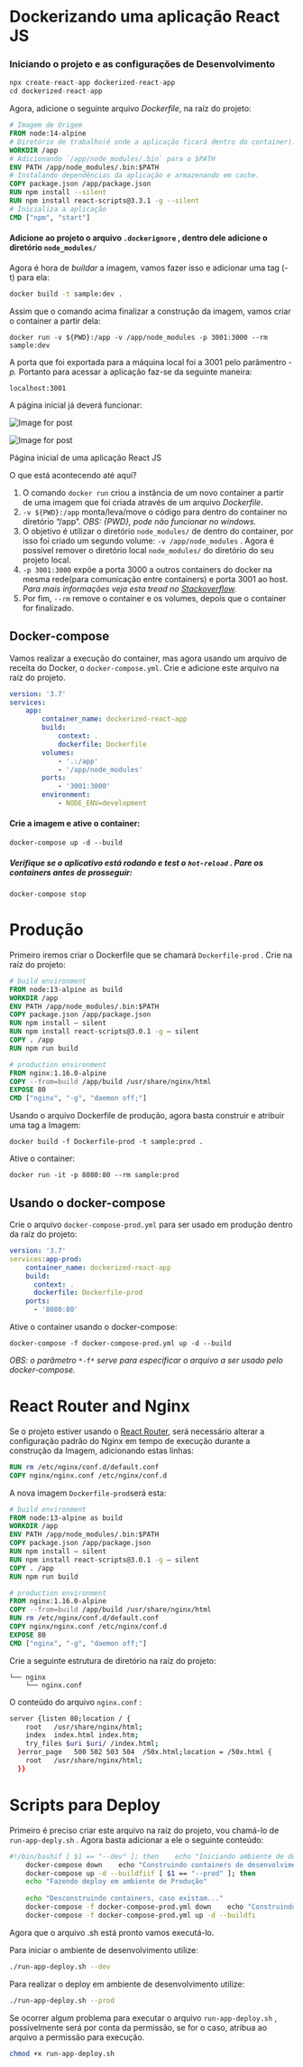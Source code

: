 # Dockerizando uma aplicação React JS



### Iniciando o projeto e as configurações de Desenvolvimento

```js
npx create-react-app dockerized-react-app
cd dockerized-react-app
```

Agora, adicione o seguinte arquivo *Dockerfile*, na raíz do projeto:

```dockerfile
# Imagem de Origem
FROM node:14-alpine
# Diretório de trabalho(é onde a aplicação ficará dentro do container).
WORKDIR /app
# Adicionando `/app/node_modules/.bin` para o $PATH
ENV PATH /app/node_modules/.bin:$PATH
# Instalando dependências da aplicação e armazenando em cache.
COPY package.json /app/package.json
RUN npm install --silent
RUN npm install react-scripts@3.3.1 -g --silent
# Inicializa a aplicação
CMD ["npm", "start"]
```



#### Adicione ao projeto o arquivo `.dockerignore` , dentro dele adicione o diretório `node_modules/`

Agora é hora de *buildar* a imagem, vamos fazer isso e adicionar uma tag (-t) para ela:

```bash
docker build -t sample:dev .
```

Assim que o comando acima finalizar a construção da imagem, vamos criar o container a partir dela:

```
docker run -v ${PWD}:/app -v /app/node_modules -p 3001:3000 --rm sample:dev
```

A porta que foi exportada para a máquina local foi a 3001 pelo parâmentro *-p.* Portanto para acessar a aplicação faz-se da seguinte maneira:

```
localhost:3001
```

A página inicial já deverá funcionar:

![Image for post](https://miro.medium.com/max/60/1*5x6c_J1CuGYvfE-oF45nZg.png?q=20)

![Image for post](https://miro.medium.com/max/1126/1*5x6c_J1CuGYvfE-oF45nZg.png)

Página inicial de uma aplicação React JS



O que está acontecendo até aqui?

1. O comando `docker run` criou a instância de um novo container a partir de uma imagem que foi criada através de um arquivo *Dockerfile*.
2. `-v ${PWD}:/app` monta/leva/move o código para dentro do container no diretório “/app”.
   *OBS: {PWD}, pode não funcionar no windows.*
3. O objetivo é utilizar o diretório `node_modules/` de dentro do container, por isso foi criado um segundo volume: `-v /app/node_modules` . Agora é possível remover o diretório local `node_modules/` do diretório do seu projeto local.
4. `-p 3001:3000` expõe a porta 3000 a outros containers do docker na mesma rede(para comunicação entre containers) e porta 3001 ao host.
   *Para mais informações veja esta tread no* [*Stackoverflow*](https://stackoverflow.com/questions/22111060/what-is-the-difference-between-expose-and-publish-in-docker)*.*
5. Por fim, `--rm` remove o container e os volumes, depois que o container for finalizado.



## Docker-compose



Vamos realizar a execução do container, mas agora usando um arquivo de receita do Docker, o `docker-compose.yml`. Crie e adicione este arquivo na raíz do projeto.

```yaml
version: '3.7'
services:
    app:
        container_name: dockerized-react-app
        build:
            context: .
            dockerfile: Dockerfile
        volumes:
            - '.:/app'
            - '/app/node_modules'
        ports:
            - '3001:3000'
        environment:
            - NODE_ENV=development
```

#### Crie a imagem e ative o container:

```
docker-compose up -d --build
```

##### Verifique se o aplicativo está rodando e test o `hot-reload` . Pare os containers antes de prosseguir:

```
docker-compose stop
```



# Produção

Primeiro iremos criar o Dockerfile que se chamará `Dockerfile-prod` . Crie na raíz do projeto:

```dockerfile
# build environment
FROM node:13-alpine as build
WORKDIR /app
ENV PATH /app/node_modules/.bin:$PATH
COPY package.json /app/package.json
RUN npm install — silent
RUN npm install react-scripts@3.0.1 -g — silent
COPY . /app
RUN npm run build

# production environment
FROM nginx:1.16.0-alpine
COPY --from=build /app/build /usr/share/nginx/html
EXPOSE 80
CMD ["nginx", "-g", "daemon off;"]
```

Usando o arquivo Dockerfile de produção, agora basta construir e atribuir uma tag a Imagem:

```
docker build -f Dockerfile-prod -t sample:prod .
```

Ative o container:

```
docker run -it -p 8080:80 --rm sample:prod
```

## Usando o docker-compose

Crie o arquivo `docker-compose-prod.yml` para ser usado em produção dentro da raíz do projeto:

```yaml
version: '3.7'
services:app-prod:
    container_name: dockerized-react-app
    build:
      context: .
      dockerfile: Dockerfile-prod
    ports:
      - '8080:80'
```

Ative o container usando o docker-compose:

```
docker-compose -f docker-compose-prod.yml up -d --build
```

*OBS: o parâmetro* `*-f*` *serve para especificar o arquivo a ser usado pelo docker-compose.*

# React Router and Nginx

Se o projeto estiver usando o [React Router](https://reacttraining.com/react-router/), será necessário alterar a configuração padrão do Nginx em tempo de execução durante a construção da Imagem, adicionando estas linhas:

```dockerfile
RUN rm /etc/nginx/conf.d/default.conf
COPY nginx/nginx.conf /etc/nginx/conf.d
```

A nova imagem `Dockerfile-prod`será esta:

```dockerfile
# build environment
FROM node:13-alpine as build
WORKDIR /app
ENV PATH /app/node_modules/.bin:$PATH
COPY package.json /app/package.json
RUN npm install — silent
RUN npm install react-scripts@3.0.1 -g — silent
COPY . /app
RUN npm run build

# production environment
FROM nginx:1.16.0-alpine
COPY --from=build /app/build /usr/share/nginx/html
RUN rm /etc/nginx/conf.d/default.conf
COPY nginx/nginx.conf /etc/nginx/conf.d
EXPOSE 80
CMD ["nginx", "-g", "daemon off;"]
```

Crie a seguinte estrutura de diretório na raíz do projeto:

```
└── nginx
    └── nginx.conf
```

O conteúdo do arquivo `nginx.conf` :

```sh
server {listen 80;location / {
    root   /usr/share/nginx/html;
    index  index.html index.htm;
    try_files $uri $uri/ /index.html;
  }error_page   500 502 503 504  /50x.html;location = /50x.html {
    root   /usr/share/nginx/html;
  }}
```

# Scripts para Deploy

Primeiro é preciso criar este arquivo na raíz do projeto, vou chamá-lo de `run-app-deply.sh` . Agora basta adicionar a ele o seguinte conteúdo:

```sh
#!/bin/bashif [ $1 == "--dev" ]; then    echo "Iniciando ambiente de desenvolvimento..."    echo "Desconstruindo containers, caso existam..."
    docker-compose down    echo "Construindo containers de desenvolvimento..."
    docker-compose up -d --buildfiif [ $1 == "--prod" ]; then
    echo "Fazendo deploy em ambiente de Produção"
    
    echo "Desconstruindo containers, caso existam..."
    docker-compose -f docker-compose-prod.yml down    echo "Construindo containers de desenvolvimento"
    docker-compose -f docker-compose-prod.yml up -d --buildfi
```

Agora que o arquivo .sh está pronto vamos executá-lo.

Para iniciar o ambiente de desenvolvimento utilize:

```bash
./run-app-deploy.sh --dev
```

Para realizar o deploy em ambiente de desenvolvimento utilize:

```bash
./run-app-deploy.sh --prod
```

Se ocorrer algum problema para executar o arquivo `run-app-deploy.sh` , possivelmente será por conta da permissão, se for o caso, atribua ao arquivo a permissão para execução.

```bash
chmod +x run-app-deploy.sh
```
